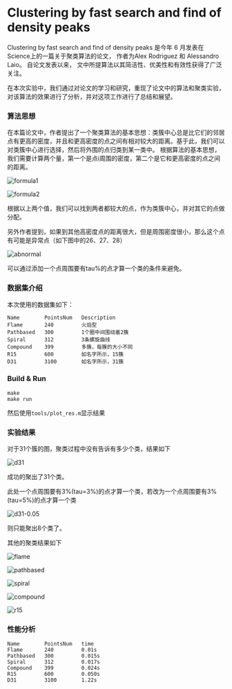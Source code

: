 Clustering by fast search and find of density peaks
========
Clustering by fast search and find of density peaks 是今年 6 月发表在Science上的一篇关于聚类算法的论文， 作者为Alex Rodriguez
和 Alessandro Laio。 自论文发表以来， 文中所提算法以其简洁性、优美性和有效性获得了广泛关注。

在本次实验中，我们通过对论文的学习和研究，重现了论文中的算法和聚类实验，对该算法的效果进行了分析，并对这项工作进行了总结和展望。

### 算法思想

在本篇论文中，作者提出了一个聚类算法的基本思想：类簇中心总是比它们的邻居点有更高的密度，并且和更高密度的点之间有相对较大的距离。基于此，我们可以对类簇中心进行选择，然后将外围的点归类到某一类中。
根据算法的基本思想，我们需要计算两个量，第一个是点i周围的密度，第二个是它和更高密度的点之间的距离。

![formula1](img/formula1.png)

![formula2](img/formula2.png)

根据以上两个值，我们可以找到两者都较大的点，作为类簇中心，并对其它的点做分配。

另外作者提到，如果到其他高密度点的距离很大，但是周围密度很小，那么这个点有可能是异常点（如下图中的26、27、28）

![abnormal](img/abnormal.png)

可以通过添加一个点周围要有tau%的点才算一个类的条件来避免。

### 数据集介绍

本次使用的数据集如下：

```
Name		PointsNum	Description
Flame		240			火焰型
Pathbased	300			1个圈中间围绕着2簇
Spiral		312			3条螺旋曲线
Compound	399			多簇，每簇的大小不同
R15			600			如名字所示，15簇
D31			3100		如名字所示，31簇
```

### Build & Run

```
make
make run
```

然后使用`tools/plot_res.m`显示结果

### 实验结果

对于31个簇的图，聚类过程中没有告诉有多少个类，结果如下

![d31](img/D31.jpg)

成功的聚出了31个类。

此处一个点周围要有3%(tau=3%)的点才算一个类，若改为一个点周围要有3%(tau=5%)的点才算一个类

![d31-0.05](img/D31-0.05.jpg)

则只能聚出8个类了。

其他的聚类结果如下

![flame](img/flame.png)

![pathbased](img/pathbased.png)

![spiral](img/spiral.png)

![compound](img/compound.png)

![r15](img/r15.png)

### 性能分析

```
Name		PointsNum	time
Flame		240			0.01s
Pathbased	300			0.015s
Spiral		312			0.017s
Compound	399			0.024s
R15			600			0.050s
D31			3100		1.22s
```
